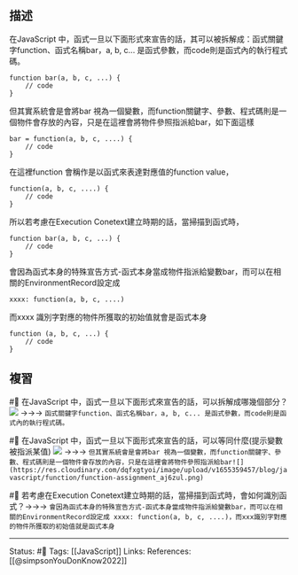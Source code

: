## 描述
在JavaScript 中，函式一旦以下面形式來宣告的話，其可以被拆解成：函式關鍵字function、函式名稱bar，a, b, c... 是函式參數，而code則是函式內的執行程式碼。
```
function bar(a, b, c, ...) {
	// code
}
```

但其實系統會是會將bar 視為一個變數，而function關鍵字、參數、程式碼則是一個物件會存放的內容，只是在這裡會將物件參照指派給bar，如下面這樣
```
bar = function(a, b, c, ....) {
	// code
}
```

在這裡function 會稱作是以函式來表達對應值的function value，
```
function(a, b, c, ....) {
	// code
}
```




所以若考慮在Execution Conetext建立時期的話，當掃描到函式時，
```
function bar(a, b, c, ...) {
	// code
}
```

會因為函式本身的特殊宣告方式-函式本身當成物件指派給變數bar，而可以在相關的EnvironmentRecord設定成
```
xxxx: function(a, b, c, ....)
```

而xxxx 識別字對應的物件所獲取的初始值就會是函式本身
```
function (a, b, c, ...) {
	// code
}
```

## 複習
#🧠 在JavaScript 中，函式一旦以下面形式來宣告的話，可以拆解成哪幾個部分？ ![](https://res.cloudinary.com/dqfxgtyoi/image/upload/v1655359457/blog/javascript/function/function-declaration_a7ls5l.png)  ->->-> `函式關鍵字function、函式名稱bar，a, b, c... 是函式參數，而code則是函式內的執行程式碼。`
<!--SR:!2023-04-21,193,250-->

#🧠 在JavaScript 中，函式一旦以下面形式來宣告的話，可以等同什麼(提示變數被指派某值) ![](https://res.cloudinary.com/dqfxgtyoi/image/upload/v1655359457/blog/javascript/function/function-declaration_a7ls5l.png) ->->-> `但其實系統會是會將bar 視為一個變數，而function關鍵字、參數、程式碼則是一個物件會存放的內容，只是在這裡會將物件參照指派給bar![](https://res.cloudinary.com/dqfxgtyoi/image/upload/v1655359457/blog/javascript/function/function-assignment_aj6zul.png)`
<!--SR:!2023-04-12,186,250-->

#🧠 若考慮在Execution Conetext建立時期的話，當掃描到函式時，會如何識別函式？->->-> `會因為函式本身的特殊宣告方式-函式本身當成物件指派給變數bar，而可以在相關的EnvironmentRecord設定成 xxxx: function(a, b, c, ....)，而xxx識別字對應的物件所獲取的初始值就是函式本身`
<!--SR:!2023-10-08,289,250-->


---
Status: #🌱 
Tags:
[[JavaScript]]
Links:
References:
[[@simpsonYouDonKnow2022]]